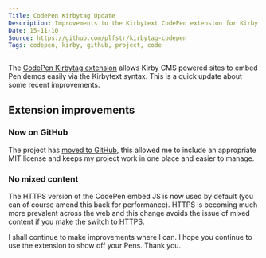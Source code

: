 ```yaml
---
Title: CodePen Kirbytag Update
Description: Improvements to the Kirbytext CodePen extension for Kirby CMS: Moving to GitHub, license and HTTPS support
Date: 15-11-10
Source: https://github.com/plfstr/kirbytag-codepen
Tags: codepen, kirby, github, project, code
---
```

The [CodePen Kirbytag extension](/blog/kirbytag-codepen/) allows Kirby CMS powered sites to embed Pen demos easily via the Kirbytext syntax. This is a quick update about some recent improvements.

## Extension improvements

### Now on GitHub

The project has [moved to GitHub](https://github.com/plfstr/kirbytag-codepen), this allowed me to include an appropriate MIT license and keeps my project work in one place and easier to manage.

### No mixed content

The HTTPS version of the CodePen embed JS is now used by default (you can of course amend this back for performance). HTTPS is becoming much more prevalent across the web and this change avoids the issue of mixed content if you make the switch to HTTPS.

I shall continue to make improvements where I can. I hope you continue to use the extension to show off your Pens. Thank you.